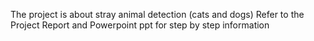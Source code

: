 The project is about stray animal detection (cats and dogs)
Refer to the Project Report and Powerpoint ppt for step by step information
